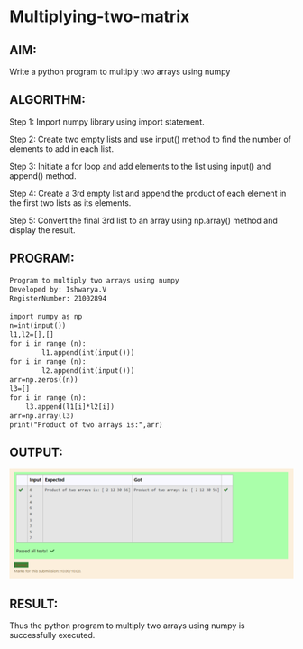 # Multiplying-two-matrix
## AIM:
Write a python program to multiply two arrays using numpy

## ALGORITHM:
Step 1:
Import numpy library using import statement.

Step 2:
Create two empty lists and use input() method to find the number of elements to add in each list.

Step 3:
Initiate a for loop and add elements to the list using input() and append() method.

Step 4:
Create a 3rd empty list and append the product of each element in the first two lists as its elements.

Step 5:
Convert the final 3rd list to an array using np.array() method and display the result.

## PROGRAM:
```
Program to multiply two arrays using numpy
Developed by: Ishwarya.V
RegisterNumber: 21002894

import numpy as np
n=int(input())
l1,l2=[],[]
for i in range (n):
        l1.append(int(input()))
for i in range (n):
        l2.append(int(input()))
arr=np.zeros((n))
l3=[]
for i in range (n):
    l3.append(l1[i]*l2[i])
arr=np.array(l3)
print("Product of two arrays is:",arr)
```
## OUTPUT:
![GitHub Logo](multiop.png)

## RESULT:
Thus the python program to multiply two arrays using numpy is successfully executed.
